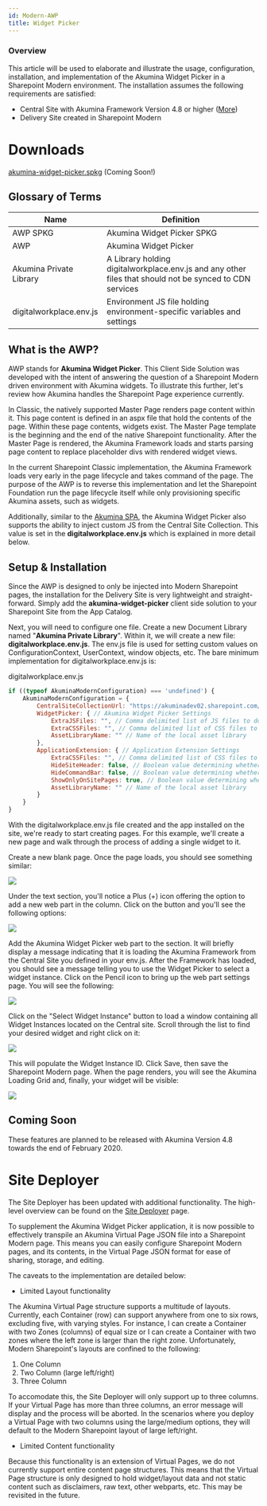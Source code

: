 ```yaml
---
id: Modern-AWP
title: Widget Picker
---
```



### Overview

This article will be used to elaborate and illustrate the usage, configuration, installation, and implementation of the Akumina Widget Picker in a Sharepoint Modern environment. The installation assumes the following requirements are satisfied:

* Central Site with Akumina Framework Version 4.8 or higher ([More](/docs/AK-Central-Site-Support))
* Delivery Site created in Sharepoint Modern

# Downloads

[akumina-widget-picker.spkg](#) (Coming Soon!)


## Glossary of Terms

|Name|Definition|
|---|---|
|AWP SPKG|Akumina Widget Picker SPKG|
|AWP|Akumina Widget Picker|
|Akumina Private Library|A Library holding digitalworkplace.env.js and any other files that should not be synced to CDN services|
|digitalworkplace.env.js|Environment JS file holding environment-specific variables and settings|


## What is the AWP?

AWP stands for **Akumina Widget Picker**. This Client Side Solution was developed with the intent of answering the question of a Sharepoint Modern driven environment with Akumina widgets. To illustrate this further, let's review how Akumina handles the Sharepoint Page experience currently.

In Classic, the natively supported Master Page renders page content within it. This page content is defined in an aspx file that hold the contents of the page. Within these page contents, widgets exist. The Master Page template is the beginning and the end of the native Sharepoint functionality. After the Master Page is rendered, the Akumina Framework loads and starts parsing page content to replace placeholder divs with rendered widget views.

In the current Sharepoint Classic implementation, the Akumina Framework loads very early in the page lifecycle and takes command of the page. The purpose of the AWP is to reverse this implementation and let the Sharepoint Foundation run the page lifecycle itself while only provisioning specific Akumina assets, such as widgets.

Additionally, similar to the [Akumina SPA](/docs/Modern-SPA), the Akumina Widget Picker also supports the ability to inject custom JS from the Central Site Collection. This value is set in the **digitalworkplace.env.js** which is explained in more detail below.


## Setup & Installation

Since the AWP is designed to only be injected into Modern Sharepoint pages, the installation for the Delivery Site is very lightweight and straight-forward. Simply add the **akumina-widget-picker** client side solution to your Sharepoint Site from the App Catalog.

Next, you will need to configure one file. Create a new Document Library named "**Akumina Private Library**". Within it, we will create a new file: **digitalworkplace.env.js**. The env.js file is used for setting custom values on ConfigurationContext, UserContext, window objects, etc. The bare minimum implementation for digitalworkplace.env.js is:

digitalworkplace.env.js
```javascript
if ((typeof AkuminaModernConfiguration) === 'undefined') {
	AkuminaModernConfiguration = {
		CentralSiteCollectionUrl: "https://akuminadev02.sharepoint.com/sites/1209-1213-DEV", // Central Site from which assets are provisioned
		WidgetPicker: { // Akumina Widget Picker Settings
			ExtraJSFiles: "", // Comma delimited list of JS files to download from the central site
			ExtraCSSFiles: "", // Comma delimited list of CSS files to download from the central site
			AssetLibraryName: "" // Name of the local asset library
		},
		ApplicationExtension: { // Application Extension Settings
			ExtraCSSFiles: "", // Comma delimited list of CSS files to download from the central site
			HideSiteHeader: false, // Boolean value determining whether the modern header should be hidden
			HideCommandBar: false, // Boolean value determining whether the modern command bar should be hidden
			ShowOnlyOnSitePages: true, // Boolean value determining whether only SitePage navigation should be enabled
			AssetLibraryName: "" // Name of the local asset library
		}
	}
} 
```

With the digitalworkplace.env.js file created and the app installed on the site, we're ready to start creating pages. For this example, we'll create a new page and walk through the process of adding a single widget to it. 

Create a new blank page. Once the page loads, you should see something similar:

![](https://akuminadownloads.blob.core.windows.net/wiki/AkuminaDev/modern_awp_blankpage.PNG)

Under the text section, you'll notice a Plus (+) icon offering the option to add a new web part in the column. Click on the button and you'll see the following options:

![](https://akuminadownloads.blob.core.windows.net/wiki/AkuminaDev/modern_awp_addwebpart.PNG)

Add the Akumina Widget Picker web part to the section. It will briefly display a message indicating that it is loading the Akumina Framework from the Central Site you defined in your env.js. After the Framework has loaded, you should see a message telling you to use the Widget Picker to select a widget instance. Click on the Pencil icon to bring up the web part settings page. You will see the following:

![](https://akuminadownloads.blob.core.windows.net/wiki/AkuminaDev/modern_awp_webpartsettings.PNG)

Click on the "Select Widget Instance" button to load a window containing all Widget Instances located on the Central site. Scroll through the list to find your desired widget and right click on it:

![](https://akuminadownloads.blob.core.windows.net/wiki/AkuminaDev/modern_awp_widgetlist.PNG)

This will populate the Widget Instance ID. Click Save, then save the Sharepoint Modern page. When the page renders, you will see the Akumina Loading Grid and, finally, your widget will be visible:

![](https://akuminadownloads.blob.core.windows.net/wiki/AkuminaDev/modern_awp_finalwidget.PNG)


## Coming Soon

These features are planned to be released with Akumina Version 4.8 towards the end of February 2020.

# Site Deployer

The Site Deployer has been updated with additional functionality. The high-level overview can be found on the [Site Deployer](/docs/Site-Deployer-Version-4-5) page.

To supplement the Akumina Widget Picker application, it is now possible to effectively transpile an Akumina Virtual Page JSON file into a Sharepoint Modern page. This means you can easily configure Sharepoint Modern pages, and its contents, in the Virtual Page JSON format for ease of sharing, storage, and editing.

The caveats to the implementation are detailed below:

* Limited Layout functionality

The Akumina Virtual Page structure supports a multitude of layouts. Currently, each Container (row) can support anywhere from one to six rows, excluding five, with varying styles. For instance, I can create a Container with two Zones (columns) of equal size or I can create a Container with two zones where the left zone is larger than the right zone.
Unfortunately, Modern Sharepoint's layouts are confined to the following:

1. One Column
2. Two Column (large left/right)
3. Three Column

To accomodate this, the Site Deployer will only support up to three columns. If your Virtual Page has more than three columns, an error message will display and the process will be aborted. In the scenarios where you deploy a Virtual Page with two columns using the large/medium options, they will default to the Modern Sharepoint layout of large left/right.

* Limited Content functionality

Because this functionality is an extension of Virtual Pages, we do not currently support entire content page structures. This means that the Virtual Page structure is only designed to hold widget/layout data and not static content such as disclaimers, raw text, other webparts, etc. This may be revisited in the future.